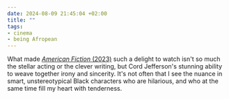 ```yaml
---
date: 2024-08-09 21:45:04 +02:00
title: ""
tags:
- cinema
- being Afropean
---
```

What made [_American Fiction_ (2023)](https://www.imdb.com/title/tt23561236/) such a delight to watch isn't so much the stellar acting or the clever writing, but Cord Jefferson's stunning ability to weave together irony and sincerity. It's not often that I see the nuance in smart, unstereotypical Black characters who are hilarious, and who at the same time fill my heart with tenderness.